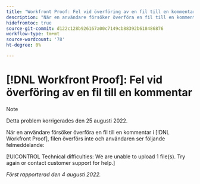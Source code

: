 ```yaml
---
title: "Workfront Proof: Fel vid överföring av en fil till en kommentar"
description: "När en användare försöker överföra en fil till en kommentar i [!DNL Workfront] Korrektur, filen överförs inte och användaren ser ett felmeddelande."
hidefromtoc: true
source-git-commit: d122c128b926167a00c7149cb88392b618486876
workflow-type: tm+mt
source-wordcount: '78'
ht-degree: 0%

---
```



# [!DNL Workfront Proof]: Fel vid överföring av en fil till en kommentar

>[!NOTE]
>
>Detta problem korrigerades den 25 augusti 2022.

När en användare försöker överföra en fil till en kommentar i [!DNL Workfront Proof], filen överförs inte och användaren ser följande felmeddelande:

[!UICONTROL Technical difficulties: We are unable to upload 1 file(s). Try again or contact customer support for help.]

_Först rapporterad den 4 augusti 2022._

